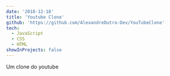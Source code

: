 ```yaml
---
date: '2018-12-18'
title: 'Youtube Clone'
github: 'https://github.com/AlexandreDutra-Dev/YouTubeClone'
tech:
  - JavaScript
  - CSS
  - HTML
showInProjects: false
---
```


Um clone do youtube
